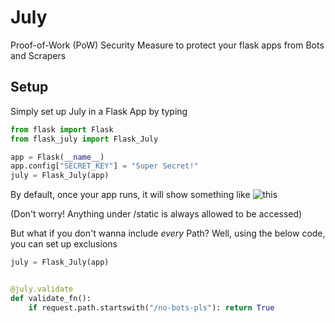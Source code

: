# July

Proof-of-Work (PoW) Security Measure to protect your flask apps from Bots and Scrapers

## Setup

Simply set up July in a Flask App by typing

```python
from flask import Flask
from flask_july import Flask_July

app = Flask(__name__)
app.config["SECRET_KEY"] = "Super Secret!"
july = Flask_July(app)
```

By default, once your app runs, it will show something like
![this](/img/1.png)

(Don't worry! Anything under /static is always allowed to be accessed)


But what if you don't wanna include *every* Path? Well, using the below code, you can set up exclusions

```py
july = Flask_July(app)


@july.validate
def validate_fn():
    if request.path.startswith("/no-bots-pls"): return True
```